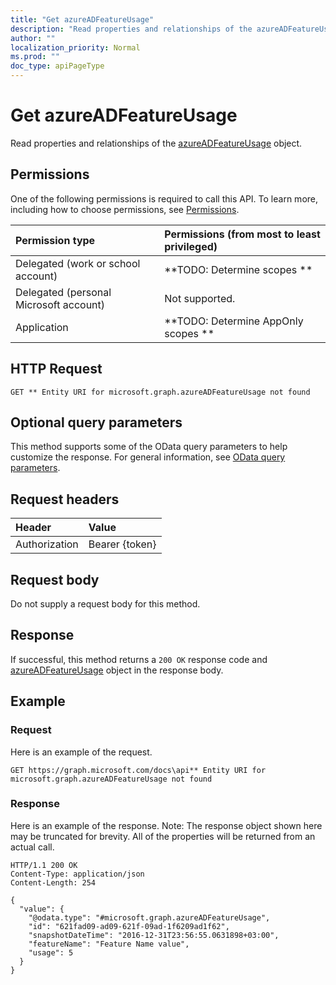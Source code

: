 ```yaml
---
title: "Get azureADFeatureUsage"
description: "Read properties and relationships of the azureADFeatureUsage object."
author: ""
localization_priority: Normal
ms.prod: ""
doc_type: apiPageType
---
```


# Get azureADFeatureUsage

Read properties and relationships of the [azureADFeatureUsage](../resources/azureadfeatureusage.md) object.

## Permissions
One of the following permissions is required to call this API. To learn more, including how to choose permissions, see [Permissions](/concepts/permissions-reference.md).

|Permission type|Permissions (from most to least privileged)|
|:---|:---|
|Delegated (work or school account)|**TODO: Determine scopes **|
|Delegated (personal Microsoft account)|Not supported.|
|Application|**TODO: Determine AppOnly scopes **|

## HTTP Request
<!-- {
  "blockType": "ignored"
}
-->
``` http
GET ** Entity URI for microsoft.graph.azureADFeatureUsage not found
```

## Optional query parameters
This method supports some of the OData query parameters to help customize the response. For general information, see [OData query parameters](/graph/query-parameters).

## Request headers
|Header|Value|
|:---|:---|
|Authorization|Bearer {token}|

## Request body
Do not supply a request body for this method.

## Response
If successful, this method returns a `200 OK` response code and [azureADFeatureUsage](../resources/azureadfeatureusage.md) object in the response body.

## Example

### Request
Here is an example of the request.
<!-- {
  "blockType": "request",
  "name": "get_azureadfeatureusage"
}
-->
``` http
GET https://graph.microsoft.com/docs\api** Entity URI for microsoft.graph.azureADFeatureUsage not found
```

### Response
Here is an example of the response. Note: The response object shown here may be truncated for brevity. All of the properties will be returned from an actual call.
<!-- {
  "blockType": "response",
  "truncated": true,
  "@odata.type": "microsoft.graph.azureADFeatureUsage"
}
-->
``` http
HTTP/1.1 200 OK
Content-Type: application/json
Content-Length: 254

{
  "value": {
    "@odata.type": "#microsoft.graph.azureADFeatureUsage",
    "id": "621fad09-ad09-621f-09ad-1f6209ad1f62",
    "snapshotDateTime": "2016-12-31T23:56:55.0631898+03:00",
    "featureName": "Feature Name value",
    "usage": 5
  }
}
```

